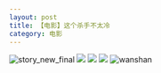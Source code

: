 ```yaml
---
layout: post
title: 【电影】这个杀手不太冷
category: 电影
---
```

![story_new_final](http://s1r3itzmh.hd-bkt.clouddn.com/img/story_new_final_0322.png)
![](http://s1r2k4uc5.hd-bkt.clouddn.com/img/killer-220701-1.jpg)
![](http://s1r2k4uc5.hd-bkt.clouddn.com/img/killer-220701-3.jpg)
![](http://s1r2k4uc5.hd-bkt.clouddn.com/img/killer-220701-2.jpg)
![wanshan](http://s1r3itzmh.hd-bkt.clouddn.com/img/wanshan.png)





  




